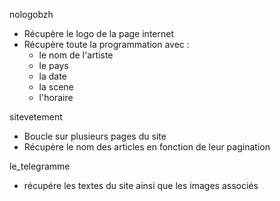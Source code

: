 nologobzh
- Récupère le logo de la page internet
- Récupère toute la programmation avec :
    - le nom de l'artiste
    - le pays
    - la date
    - la scene
    - l'horaire

sitevetement
- Boucle sur plusieurs pages du site
- Récupère le nom des articles en fonction de leur pagination

le_telegramme
- récupére les textes du site ainsi que les images associés 
